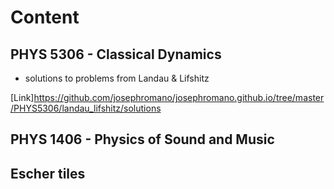 # Content

## PHYS 5306 - Classical Dynamics

- solutions to problems from Landau & Lifshitz

[Link]https://github.com/josephromano/josephromano.github.io/tree/master/PHYS5306/landau_lifshitz/solutions

## PHYS 1406 - Physics of Sound and Music

## Escher tiles
